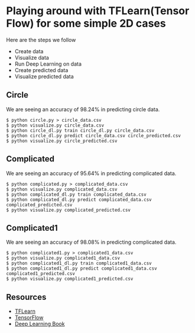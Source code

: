 Playing around with TFLearn(Tensor Flow) for some simple 2D cases
==================================================================

Here are the steps we follow
* Create data
* Visualize data
* Run Deep Learning on data
* Create predicted data 
* Visualize predicted data

Circle
-------

We are seeing an accuracy of 98.24% in predicting circle data.

    $ python circle.py > circle_data.csv
    $ python visualize.py circle_data.csv
    $ python circle_dl.py train circle_dl.py circle_data.csv
    $ python circle_dl.py predict circle_data.csv circle_predicted.csv
    $ python visualize.py circle_predicted.csv

Complicated
------------
We are seeing an accuracy of 95.64% in predicting complicated data.

    $ python complicated.py > complicated_data.csv
    $ python visualize.py complicated_data.csv
    $ python complicated_dl.py train complicated_data.csv
    $ python complicated_dl.py predict complicated_data.csv complicated_predicted.csv
    $ python visualize.py complicated_predicted.csv


Complicated1
------------
We are seeing an accuracy of 98.08% in predicting complicated data.

    $ python complicated1.py > complicated1_data.csv
    $ python visualize.py complicated1_data.csv
    $ python complicated1_dl.py train complicated1_data.csv
    $ python complicated1_dl.py predict complicated1_data.csv complicated1_predicted.csv
    $ python visualize.py complicated1_predicted.csv


Resources
---------
* [TFLearn](http://tflearn.org)
* [TensorFlow](http://tensorflow.org)
* [Deep Learning Book](http://www.deeplearningbook.org/)
